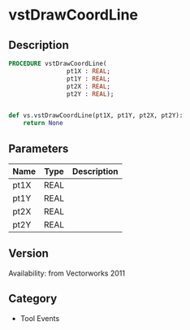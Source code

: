 # vstDrawCoordLine

## Description
```pascal
PROCEDURE vstDrawCoordLine(
				pt1X : REAL;
				pt1Y : REAL;
				pt2X : REAL;
				pt2Y : REAL);
```

```python

def vs.vstDrawCoordLine(pt1X, pt1Y, pt2X, pt2Y):
    return None
```

## Parameters
|Name|Type|Description|
|---|---|---|
|pt1X|REAL||
|pt1Y|REAL||
|pt2X|REAL||
|pt2Y|REAL||

## Version
Availability: from Vectorworks 2011
## Category
* Tool Events

